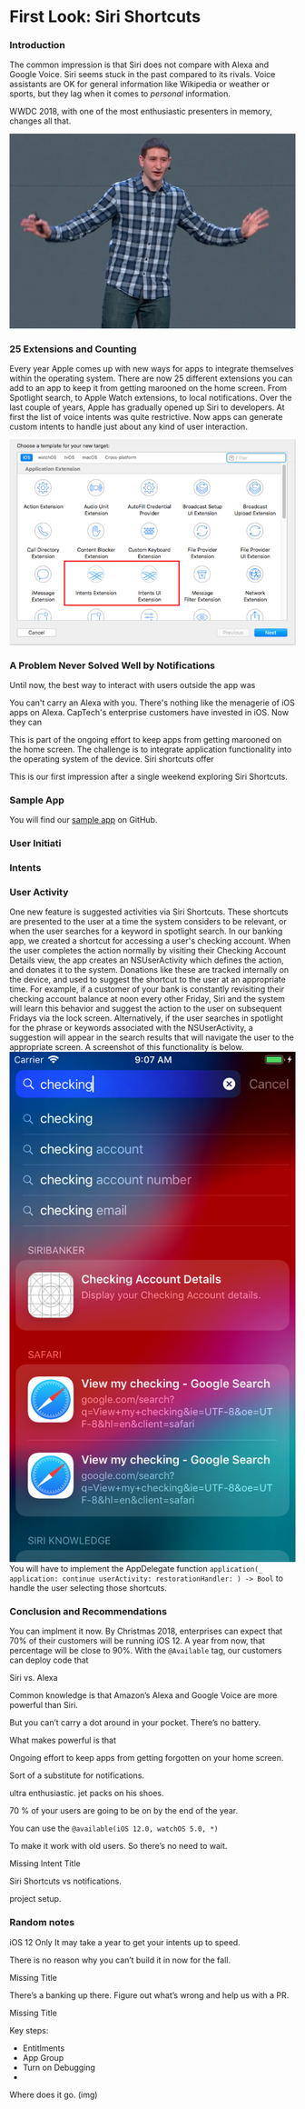 

# First Look: Siri Shortcuts

### Introduction

The common impression is that Siri does not compare with Alexa and Google Voice.  Siri seems stuck in the past compared to its rivals.  Voice assistants are OK for general information like Wikipedia or weather or sports, but they lag when it comes to *personal* information.  

WWDC 2018, with one of the most enthusiastic presenters in memory, changes all that.

![](blogImages/1.presentation.jpeg)

### 25 Extensions and Counting

Every year Apple comes up with new ways for apps to integrate themselves within the operating system.  There are now 25 different extensions you can add to an app to keep it from getting marooned on the home screen.  From Spotlight search, to Apple Watch extensions, to local notifications.  Over the last couple of years, Apple has gradually opened up Siri to developers.  At first the list of voice intents was quite restrictive.  Now apps can generate custom intents to handle just about any kind of user interaction.

![](blogImages/AddingExtension.jpeg)

### A Problem Never Solved Well by Notifications

Until now, the best way to interact with users outside the app was 

You can't carry an Alexa with you.  There's nothing like the menagerie of iOS apps on Alexa.  CapTech's enterprise customers have invested in iOS.  Now they can 

This is part of the ongoing effort to keep apps from getting marooned on the home screen.  The challenge is to integrate application functionality into the operating system of the device.  Siri shortcuts offer

This is our first impression after a single weekend exploring Siri Shortcuts. 

### Sample App

You will find our [sample app](https://github.com/CapTechMobile/SiriBanker) on GitHub.  


### User Initiati


 



### Intents


### User Activity

One new feature is suggested activities via Siri Shortcuts. 
These shortcuts are presented to the user at a time the system considers to be relevant, or when the user searches for a keyword in spotlight search.
In our banking app, we created a shortcut for accessing a user's checking account. When the user completes the action normally by visiting their Checking Account Details view, the app 
creates an NSUserActivity which defines the action, and donates it to the system. Donations like these are tracked internally on the device, and used to suggest the shortcut to the user at an appropriate time.
For example, if a customer of your bank is constantly revisiting their checking account balance at noon every other Friday, Siri and the system will learn this behavior and suggest the action to the user on subsequent Fridays via the lock screen.
Alternatively, if the user searches in spotlight for the phrase or keywords associated with the NSUserActivity, a suggestion will appear in the search results that will navigate the user to the appropriate screen. A screenshot of this functionality is below.
![](blogImages/checkingSpotlightSuggestion.png)
You will have to implement the AppDelegate function `application(_ application: continue userActivity: restorationHandler: ) -> Bool` to handle the user selecting those shortcuts.


### Conclusion and Recommendations

You can implment it now.  By Christmas 2018, enterprises can expect that 70% of their customers will be running iOS 12.  A year from now, that percentage will be close to 90%.  With the `@Available` tag, our customers can deploy code that 


Siri vs. Alexa

Common knowledge is that Amazon’s Alexa and Google Voice are more powerful than Siri.

But you can’t carry a dot around in your pocket.  There’s no battery.

What makes powerful is that 

Ongoing effort to keep apps from getting forgotten on your home screen.

Sort of a substitute for notifications.

ultra enthusiastic.  jet packs on his shoes.  

70 % of your users are going to be on by the end of the year.

You can use the `@available(iOS 12.0, watchOS 5.0, *)`

To make it work with old users.  So there’s no need to wait.

Missing Intent Title

Siri Shortcuts vs notifications.   

project setup.

 
### Random notes
iOS 12 Only
It may take a year to get your intents up to speed.

There is no reason why you can’t build it in now for the fall.

Missing Title

There’s a banking up there.  Figure out what’s wrong and help us with a PR.

Missing Title

Key steps:
* Entitlments
* App Group
* Turn on Debugging
* 

Where does it go.
  (img)


